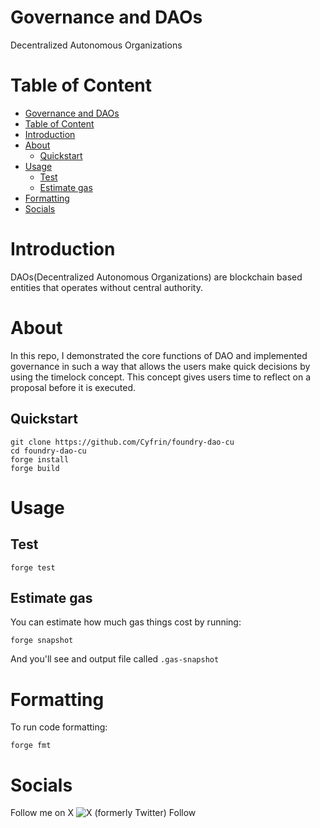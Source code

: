 # Governance and DAOs

Decentralized Autonomous Organizations

# Table of Content
- [Governance and DAOs](#governance-and-daos)
- [Table of Content](#table-of-content)
- [Introduction](#introduction)
- [About](#about)
  - [Quickstart](#quickstart)
- [Usage](#usage)
  - [Test](#test)
  - [Estimate gas](#estimate-gas)
- [Formatting](#formatting)
- [Socials](#socials)

# Introduction

DAOs(Decentralized Autonomous Organizations) are blockchain based entities that operates without central authority.

# About

In this repo, I demonstrated the core functions of DAO and implemented governance in such a way that allows the users make quick decisions by using the timelock concept. This concept gives users time to reflect on a proposal before it is executed.

## Quickstart

```
git clone https://github.com/Cyfrin/foundry-dao-cu
cd foundry-dao-cu
forge install
forge build
```

# Usage

## Test

```
forge test
```

## Estimate gas

You can estimate how much gas things cost by running:

```
forge snapshot
```

And you'll see and output file called `.gas-snapshot`


# Formatting


To run code formatting:
```
forge fmt
```

# Socials
Follow me on X ![X (formerly Twitter) Follow](https://img.shields.io/twitter/follow/mibunna)
